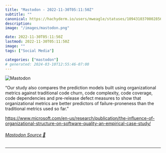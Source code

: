 ```yaml
---
title: "Mastodon - 2022-11-30T05:11:50Z"
subtitle: ""
canonical: https://hachyderm.io/users/mweagle/statuses/109431037000285646
description:
image: "/images/mastodon.png"

date: 2022-11-30T05:11:50Z
lastmod: 2022-11-30T05:11:50Z
image: ""
tags: ["Social Media"]

categories: ["mastodon"]
# generated: 2024-03-10T12:55:46-07:00
---
```

![Mastodon](/images/mastodon.png)

<p>“Our study also compares the prediction models built using organizational metrics against traditional code churn, code complexity, code coverage, code dependencies and pre-release defect measures to show that organizational metrics are better predictors of failure-proneness than the traditional metrics used so far.”</p><p><a href="https://www.microsoft.com/en-us/research/publication/the-influence-of-organizational-structure-on-software-quality-an-empirical-case-study/" target="_blank" rel="nofollow noopener noreferrer" translate="no"><span class="invisible">https://www.</span><span class="ellipsis">microsoft.com/en-us/research/p</span><span class="invisible">ublication/the-influence-of-organizational-structure-on-software-quality-an-empirical-case-study/</span></a></p>


###### [Mastodon Source 🐘](https://hachyderm.io/@mweagle/109431037000285646)

___
